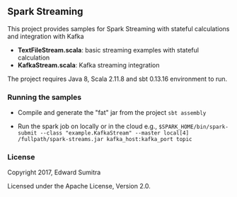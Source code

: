 
## Spark Streaming
This project provides samples for Spark Streaming with stateful calculations and integration with Kafka

 - **TextFileStream.scala**: basic streaming examples with stateful calculation
 - **KafkaStream.scala**: Kafka streaming integration

The project requires Java 8, Scala 2.11.8 and sbt 0.13.16 environment to run.

### Running the samples
 -  Compile and generate the  "fat" jar from the project
  `sbt assembly`

 - Run the spark job on locally or in the cloud
    e.g., `$SPARK_HOME/bin/spark-submit --class "example.KafkaStream" --master local[4] /fullpath/spark-streams.jar kafka_host:kafka_port topic`

### License
Copyright 2017, Edward Sumitra

Licensed under the Apache License, Version 2.0.


